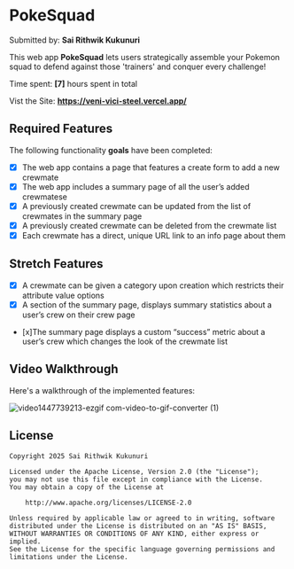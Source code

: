 # PokeSquad
Submitted by: **Sai Rithwik Kukunuri**

This web app **PokeSquad** lets users strategically assemble your Pokemon squad to defend against those 'trainers' and conquer every challenge!

Time spent: **[7]** hours spent in total

Vist the Site: **https://veni-vici-steel.vercel.app/**

## Required Features

The following functionality **goals** have been completed:

- [x] The web app contains a page that features a create form to add a new crewmate
- [x] The web app includes a summary page of all the user’s added crewmatese
- [x] A previously created crewmate can be updated from the list of crewmates in the summary page
- [x] A previously created crewmate can be deleted from the crewmate list
- [x] Each crewmate has a direct, unique URL link to an info page about them

## Stretch Features
- [x] A crewmate can be given a category upon creation which restricts their attribute value options
- [x] A section of the summary page, displays summary statistics about a user’s crew on their crew page
- [x]The summary page displays a custom “success” metric about a user’s crew which changes the look of the crewmate list
  
## Video Walkthrough

Here's a walkthrough of the implemented features:

![video1447739213-ezgif com-video-to-gif-converter (1)](https://github.com/user-attachments/assets/0ad202a8-5e86-43b1-92e6-c7e7beafda26)

## License

    Copyright 2025 Sai Rithwik Kukunuri

    Licensed under the Apache License, Version 2.0 (the "License");
    you may not use this file except in compliance with the License.
    You may obtain a copy of the License at

        http://www.apache.org/licenses/LICENSE-2.0

    Unless required by applicable law or agreed to in writing, software
    distributed under the License is distributed on an "AS IS" BASIS,
    WITHOUT WARRANTIES OR CONDITIONS OF ANY KIND, either express or implied.
    See the License for the specific language governing permissions and
    limitations under the License.

